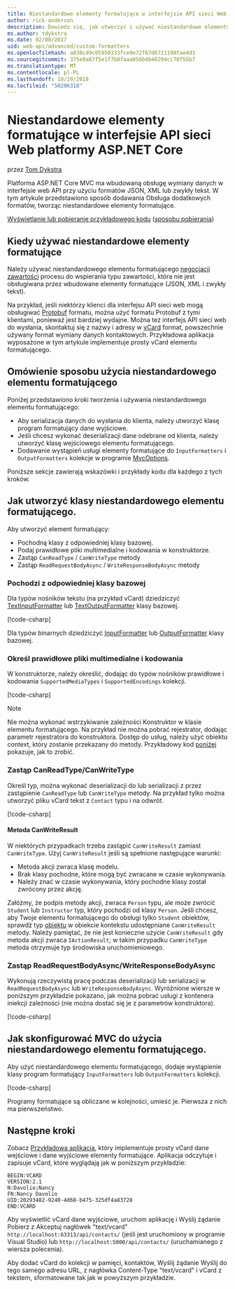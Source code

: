 ```yaml
---
title: Niestandardowe elementy formatujące w interfejsie API sieci Web platformy ASP.NET Core
author: rick-anderson
description: Dowiedz się, jak utworzyć i używać niestandardowe elementy formatujące internetowych interfejsów API w programie ASP.NET Core.
ms.author: tdykstra
ms.date: 02/08/2017
uid: web-api/advanced/custom-formatters
ms.openlocfilehash: a038cd9c05950333fce9e72f67d6721198fae4d3
ms.sourcegitcommit: 375e9a67f5e1f7b0faaa056b4b46294cc70f55b7
ms.translationtype: MT
ms.contentlocale: pl-PL
ms.lasthandoff: 10/29/2018
ms.locfileid: "50206318"
---
```

# <a name="custom-formatters-in-aspnet-core-web-api"></a>Niestandardowe elementy formatujące w interfejsie API sieci Web platformy ASP.NET Core

przez [Tom Dykstra](https://github.com/tdykstra)

Platforma ASP.NET Core MVC ma wbudowaną obsługę wymiany danych w interfejsie web API przy użyciu formatów JSON, XML lub zwykły tekst. W tym artykule przedstawiono sposób dodawania Obsługa dodatkowych formatów, tworząc niestandardowe elementy formatujące.

[Wyświetlanie lub pobieranie przykładowego kodu](https://github.com/aspnet/Docs/tree/master/aspnetcore/web-api/advanced/custom-formatters/sample) ([sposobu pobierania](xref:index#how-to-download-a-sample))

## <a name="when-to-use-custom-formatters"></a>Kiedy używać niestandardowe elementy formatujące

Należy używać niestandardowego elementu formatującego [negocjacji zawartości](xref:web-api/advanced/formatting#content-negotiation) procesu do wspierania typu zawartości, która nie jest obsługiwana przez wbudowane elementy formatujące (JSON, XML i zwykły tekst).

Na przykład, jeśli niektórzy klienci dla interfejsu API sieci web mogą obsługiwać [Protobuf](https://github.com/google/protobuf) formatu, można użyć formatu Protobuf z tymi klientami, ponieważ jest bardziej wydajne. Można też interfejs API sieci web do wysłania, skontaktuj się z nazwy i adresy w [vCard](https://wikipedia.org/wiki/VCard) format, powszechnie używany format wymiany danych kontaktowych. Przykładowa aplikacja wyposażone w tym artykule implementuje prosty vCard elementu formatującego.

## <a name="overview-of-how-to-use-a-custom-formatter"></a>Omówienie sposobu użycia niestandardowego elementu formatującego

Poniżej przedstawiono kroki tworzenia i używania niestandardowego elementu formatującego:

* Aby serializacja danych do wysłania do klienta, należy utworzyć klasę program formatujący dane wyjściowe.
* Jeśli chcesz wykonać deserializacji dane odebrane od klienta, należy utworzyć klasę wejściowego elementu formatującego.
* Dodawanie wystąpień usługi elementy formatujące do `InputFormatters` i `OutputFormatters` kolekcje w programie [MvcOptions](/dotnet/api/microsoft.aspnetcore.mvc.mvcoptions).

Poniższe sekcje zawierają wskazówki i przykłady kodu dla każdego z tych kroków.

## <a name="how-to-create-a-custom-formatter-class"></a>Jak utworzyć klasy niestandardowego elementu formatującego.

Aby utworzyć element formatujący:

* Pochodną klasy z odpowiedniej klasy bazowej.
* Podaj prawidłowe pliki multimedialne i kodowania w konstruktorze.
* Zastąp `CanReadType` / `CanWriteType` metody
* Zastąp `ReadRequestBodyAsync` / `WriteResponseBodyAsync` metody
  
### <a name="derive-from-the-appropriate-base-class"></a>Pochodzi z odpowiedniej klasy bazowej

Dla typów nośników tekstu (na przykład vCard) dziedziczyć [TextInputFormatter](/dotnet/api/microsoft.aspnetcore.mvc.formatters.textinputformatter) lub [TextOutputFormatter](/dotnet/api/microsoft.aspnetcore.mvc.formatters.textoutputformatter) klasy bazowej.

[!code-csharp[](custom-formatters/sample/Formatters/VcardOutputFormatter.cs?name=classdef)]

Dla typów binarnych dziedziczyć [InputFormatter](/dotnet/api/microsoft.aspnetcore.mvc.formatters.inputformatter) lub [OutputFormatter](/dotnet/api/microsoft.aspnetcore.mvc.formatters.outputformatter) klasy bazowej.

### <a name="specify-valid-media-types-and-encodings"></a>Określ prawidłowe pliki multimedialne i kodowania

W konstruktorze, należy określić, dodając do typów nośników prawidłowe i kodowania `SupportedMediaTypes` i `SupportedEncodings` kolekcji.

[!code-csharp[](custom-formatters/sample/Formatters/VcardOutputFormatter.cs?name=ctor&highlight=3,5-6)]

> [!NOTE]
> Nie można wykonać wstrzykiwanie zależności Konstruktor w klasie elementu formatującego. Na przykład nie można pobrać rejestrator, dodając parametr rejestratora do konstruktora. Dostęp do usług, należy użyć obiektu context, który zostanie przekazany do metody. Przykładowy kod [poniżej](#read-write) pokazuje, jak to zrobić.

### <a name="override-canreadtypecanwritetype"></a>Zastąp CanReadType/CanWriteType

Określ typ, można wykonać deserializacji do lub serializacji z przez zastąpienie `CanReadType` lub `CanWriteType` metody. Na przykład tylko można utworzyć pliku vCard tekst z `Contact` typu i na odwrót.

[!code-csharp[](custom-formatters/sample/Formatters/VcardOutputFormatter.cs?name=canwritetype)]

#### <a name="the-canwriteresult-method"></a>Metoda CanWriteResult

W niektórych przypadkach trzeba zastąpić `CanWriteResult` zamiast `CanWriteType`. Użyj `CanWriteResult` jeśli są spełnione następujące warunki:

* Metoda akcji zwraca klasę modelu.
* Brak klasy pochodne, które mogą być zwracane w czasie wykonywania.
* Należy znać w czasie wykonywania, który pochodne klasy został zwrócony przez akcję.

Załóżmy, że podpis metody akcji, zwraca `Person` typu, ale może zwrócić `Student` lub `Instructor` typ, który pochodzi od klasy `Person`. Jeśli chcesz, aby Twoje elementu formatującego do obsługi tylko `Student` obiektów, sprawdź typ [obiektu](/dotnet/api/microsoft.aspnetcore.mvc.formatters.outputformattercanwritecontext#Microsoft_AspNetCore_Mvc_Formatters_OutputFormatterCanWriteContext_Object) w obiekcie kontekstu udostępniane `CanWriteResult` metody. Należy pamiętać, że nie jest konieczne użycie `CanWriteResult` gdy metoda akcji zwraca `IActionResult`; w takim przypadku `CanWriteType` metoda otrzymuje typ środowiska uruchomieniowego.

<a id="read-write"></a>
### <a name="override-readrequestbodyasyncwriteresponsebodyasync"></a>Zastąp ReadRequestBodyAsync/WriteResponseBodyAsync

Wykonują rzeczywistą pracę podczas deserializacji lub serializacji w `ReadRequestBodyAsync` lub `WriteResponseBodyAsync`. Wyróżnione wiersze w poniższym przykładzie pokazano, jak można pobrać usługi z kontenera iniekcji zależności (nie można dostać się je z parametrów konstruktora).

[!code-csharp[](custom-formatters/sample/Formatters/VcardOutputFormatter.cs?name=writeresponse&highlight=3-4)]

## <a name="how-to-configure-mvc-to-use-a-custom-formatter"></a>Jak skonfigurować MVC do użycia niestandardowego elementu formatującego.

Aby użyć niestandardowego elementu formatującego, dodaje wystąpienie klasy program formatujący `InputFormatters` lub `OutputFormatters` kolekcji.

[!code-csharp[](custom-formatters/sample/Startup.cs?name=mvcoptions&highlight=3-4)]

Programy formatujące są obliczane w kolejności, umieść je. Pierwsza z nich ma pierwszeństwo.

## <a name="next-steps"></a>Następne kroki

Zobacz [Przykładowa aplikacja](https://github.com/aspnet/Docs/tree/master/aspnetcore/web-api/advanced/custom-formatters/sample), który implementuje prosty vCard dane wejściowe i dane wyjściowe elementy formatujące. Aplikacja odczytuje i zapisuje vCard, które wyglądają jak w poniższym przykładzie:

```
BEGIN:VCARD
VERSION:2.1
N:Davolio;Nancy
FN:Nancy Davolio
UID:20293482-9240-4d68-b475-325df4a83728
END:VCARD
```

Aby wyświetlić vCard dane wyjściowe, uruchom aplikację i Wyślij żądanie Pobierz z Akceptuj nagłówek "text/vcard" `http://localhost:63313/api/contacts/` (jeśli jest uruchomiony w programie Visual Studio) lub `http://localhost:5000/api/contacts/` (uruchamianego z wiersza polecenia).

Aby dodać vCard do kolekcji w pamięci, kontaktów, Wyślij żądanie Wyślij do tego samego adresu URL, z nagłówka Content-Type "text/vcard" i vCard z tekstem, sformatowane tak jak w powyższym przykładzie.

